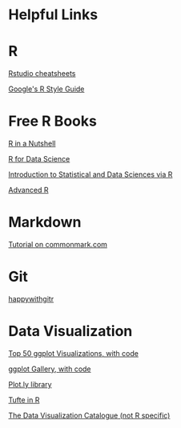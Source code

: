 Helpful Links
================

# R

[Rstudio cheatsheets](https://www.rstudio.com/resources/cheatsheets/)

[Google's R Style Guide](https://google.github.io/styleguide/Rguide.xml)


# Free R Books

[R in a Nutshell](https://visualization.sites.clemson.edu/reu/resources/RText.pdf)

[R for Data Science](http://r4ds.had.co.nz/index.html)

[Introduction to Statistical and Data Sciences via R](http://www.moderndive.com/)

[Advanced R](http://adv-r.had.co.nz/Introduction.html)


# Markdown

[Tutorial on commonmark.com](http://commonmark.org/help/tutorial/)


# Git

[happywithgitr](http://happygitwithr.com/)


# Data Visualization

[Top 50 ggplot Visualizations, with code](http://r-statistics.co/Top50-Ggplot2-Visualizations-MasterList-R-Code.html)

[ggplot Gallery, with code](http://www.r-graph-gallery.com/portfolio/ggplot2-package/)

[Plot.ly library](https://plot.ly/ggplot2/)

[Tufte in R](http://motioninsocial.com/tufte/)

[The Data Visualization Catalogue (not R specific)](https://datavizcatalogue.com/index.html)

